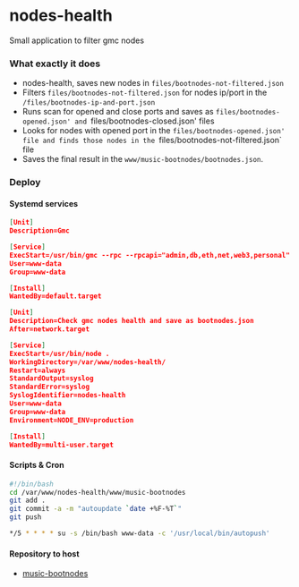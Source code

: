 # nodes-health
Small application to filter gmc nodes

### What exactly it does
- nodes-health, saves new nodes in `files/bootnodes-not-filtered.json`
- Filters `files/bootnodes-not-filtered.json` for nodes ip/port in the `/files/bootnodes-ip-and-port.json`
- Runs scan for opened and close ports and saves as `files/bootnodes-opened.json' and `files/bootnodes-closed.json' files
- Looks for nodes with opened port in the `files/bootnodes-opened.json' file and finds those nodes in the `files/bootnodes-not-filtered.json` file
- Saves the final result in the `www/music-bootnodes/bootnodes.json`. 

### Deploy

#### Systemd services

```json
[Unit]
Description=Gmc

[Service]
ExecStart=/usr/bin/gmc --rpc --rpcapi="admin,db,eth,net,web3,personal" --rpcport "8545" --rpcaddr "127.0.0.1" --fast --cache=512 --rpccorsdomain "localhost"
User=www-data
Group=www-data

[Install]
WantedBy=default.target
```

```json
[Unit]
Description=Check gmc nodes health and save as bootnodes.json
After=network.target

[Service]
ExecStart=/usr/bin/node .
WorkingDirectory=/var/www/nodes-health/
Restart=always
StandardOutput=syslog
StandardError=syslog
SyslogIdentifier=nodes-health
User=www-data
Group=www-data
Environment=NODE_ENV=production

[Install]
WantedBy=multi-user.target
```
#### Scripts & Cron

```sh
#!/bin/bash
cd /var/www/nodes-health/www/music-bootnodes
git add .
git commit -a -m "autoupdate `date +%F-%T`"
git push
```

```sh
*/5 * * * * su -s /bin/bash www-data -c '/usr/local/bin/autopush'
```
#### Repository to host

- [music-bootnodes](https://github.com/cryptofuture/music-bootnodes)



